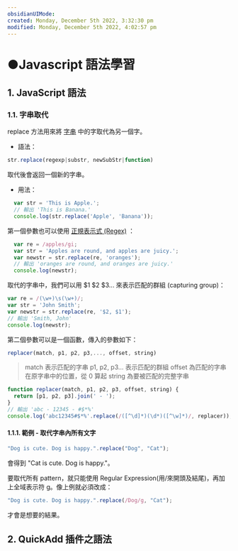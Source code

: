 ```yaml
---
obsidianUIMode: 
created: Monday, December 5th 2022, 3:32:30 pm
modified: Monday, December 5th 2022, 4:02:57 pm
---
```

# ●Javascript 語法學習

## 1. JavaScript 語法

### 1.1. 字串取代

replace 方法用來將 [字串](https://www.fooish.com/javascript/string/) 中的字取代為另一個字。
  - 語法：
```js
str.replace(regexp|substr, newSubStr|function)
```
取代後會返回一個新的字串。
  
- 用法：
````js
  var str = 'This is Apple.'; 
  // 輸出 'This is Banana.'
  console.log(str.replace('Apple', 'Banana'));
````

第一個參數也可以使用 [正規表示式 (Regex)](https://www.fooish.com/javascript/regexp/) ：
```` js
  var re = /apples/gi;
  var str = 'Apples are round, and apples are juicy.';
  var newstr = str.replace(re, 'oranges');
  // 輸出 'oranges are round, and oranges are juicy.'
  console.log(newstr); 
````

取代的字串中，我們可以用 $1 $2 $3... 來表示匹配的群組 (capturing group)：
````js
var re = /(\w+)\s(\w+)/;
var str = 'John Smith';
var newstr = str.replace(re, '$2, $1');
// 輸出 'Smith, John'
console.log(newstr);
````

第二個參數可以是一個函數，傳入的參數如下：
````js
replacer(match, p1, p2, p3,..., offset, string)
````
> match 表示匹配的字串
> p1, p2, p3... 表示匹配的群組
> offset 為匹配的字串在原字串中的位置，從 0 算起
> string 為要被匹配的完整字串

````js
function replacer(match, p1, p2, p3, offset, string) {
  return [p1, p2, p3].join(' - ');
}
// 輸出 'abc - 12345 - #$*%'
console.log('abc12345#$*%'.replace(/([^\d]*)(\d*)([^\w]*)/, replacer));
````

#### 1.1.1. 範例 - 取代字串內所有文字

````js
"Dog is cute. Dog is happy.".replace("Dog", "Cat");
````
會得到 "Cat is cute. Dog is happy."。

要取代所有 pattern，就只能使用 Regular Expression(用/來開頭及結尾)，再加上全域表示符 g。像上例就必須改成：
````js
"Dog is cute. Dog is happy.".replace(/Dog/g, "Cat");
````
才會是想要的結果。

## 2. QuickAdd 插件之語法


